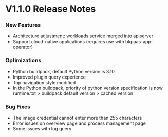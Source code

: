 # V1.1.0 Release Notes
### New Features
- Architecture adjustment: workloads service merged into apiserver
- Support cloud-native applications (requires use with bkpaas-app-operator)

### Optimizations
- Python buildpack, default Python version is 3.10
- Improved plugin query experience
- Top navigation style modified
- In the Python buildpack, priority of python version specification is now runtime.txt > buildpack default version > cached version

### Bug Fixes
- The image credential cannot enter more than 255 characters
- Error issues on overview page and process management page
- Some issues with log query
